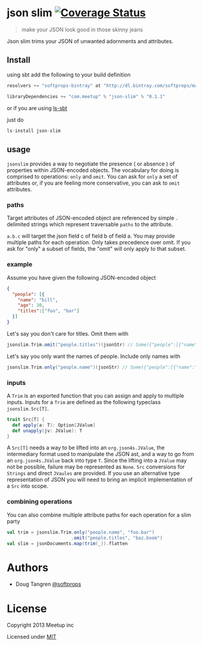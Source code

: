 # json slim [![Coverage Status](https://coveralls.io/repos/github/meetup/json-slim/badge.svg?branch=master)](https://coveralls.io/github/meetup/json-slim?branch=master)

> make your JSON look good in those skinny jeans

Json slim trims your JSON of unwanted adornments and attributes.


## Install

using sbt add the following to your build definition

```scala
resolvers += "softprops-bintray" at "http://dl.bintray.com/softprops/maven"

libraryDependencies += "com.meetup" % "json-slim" % "0.1.1"
```

or if you are using [ls-sbt](https://github.com/softprops/ls-sbt)

just do

```scala
ls-install json-slim
```

## usage

`jsonslim` provides a way to negotiate the presence ( or absence ) of properties within JSON-encoded objects. The vocabulary for doing is comprised to operations: `only` and `omit`.
You can ask for `only` a set of attributes or, if you are feeling more conservative, you can ask to `omit` attributes.

### paths

Target attributes of JSON-encoded object are referenced by simple `.` delimited strings which represent traversable `paths` to the attribute.

`a.b.c` will target the json field c of field b of field a. You may provide multiple paths for each operation. Only takes precedence over omit. If you ask for "only" a subset of fields,
the "omit" will only apply to that subset.

### example

Assume you have given the following JSON-encoded object

```json
{
  "people": [{
    "name": "bill",
    "age": 30,
    "titles":["foo", "bar"]
  }]
}
```

Let's say you don't care for titles. Omit them with

```scala
jsonslim.Trim.omit("people.titles")(jsonStr) // Some({"people":[{"name":"bill","age":30}]})
```

Let's say you only want the names of people. Include only names with

```scala
jsonslim.Trim.only("people.name")(jsonStr) // Some({"people":[{"name":"bill"}]})
```

### inputs

A `Trim` is an exported function that you can assign and apply to multiple inputs. Inputs for a `Trim` are defined as the following typeclass `jsonslim.Src[T]`.

```scala
trait Src[T] {
  def apply(a: T): Option[JValue]
  def unapply(jv: JValue): T
}
```

A `Src[T]` needs a way to be lifted into an `org.json4s.JValue`, the intermediary format used to manipulate the JSON ast, and a way to go from an `org.json4s.JValue` back into type `T`. Since the lifting into a `JValue` may
not be possible, failure may be represented as `None`. `Src` conversions for `Strings` and direct `JVaules` are provided. If you use an alternative type representation
of JSON you will need to bring an implicit implementation of a `Src` into scope.

### combining operations

You can also combine multiple attribute paths for each operation for a slim party

```scala
val trim = jsonslim.Trim.only("people.name", "foo.bar")
                        .omit("people.titles", "baz.boom")
val slim = jsonDocuments.map(trim(_)).flatten
```



# Authors

* Doug Tangren [@softprops](http://github.com/softprops)

# License

Copyright 2013 Meetup inc

Licensed under [MIT](https://github.com/meetup/json-slim/blob/master/LICENSE)

